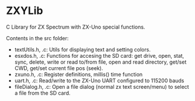 # ZXYLib
C Library for ZX Spectrum with ZX-Uno special functions.

Contents in the src folder:

- textUtils.h, .c: Utils for displaying text and setting colors.
- esxdos.h, .c: Functions for accesing the SD card: get drive, open, stat, sync, delete, write or read to/from file, open and read directory, get/set CWD, get/set current file pos (seek).
- zxuno.h, .c: Register definitions, millis() time function
- uart.h, .c: Read/write to the ZX-Uno UART configured to 115200 bauds
- fileDialog.h, .c: Open a file dialog (normal zx text screen/menu) to select a file from the SD card.